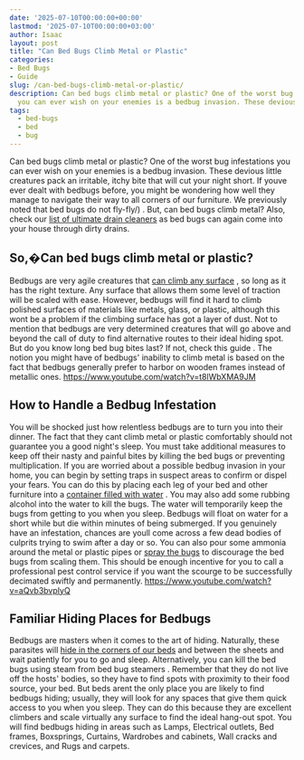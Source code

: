```yaml
---
date: '2025-07-10T00:00:00+00:00'
lastmod: '2025-07-10T00:00:00+03:00'
author: Isaac
layout: post
title: "Can Bed Bugs Climb Metal or Plastic"
categories:
- Bed Bugs
- Guide
slug: /can-bed-bugs-climb-metal-or-plastic/
description: Can bed bugs climb metal or plastic? One of the worst bug infestations
  you can ever wish on your enemies is a bedbug invasion. These devious little creatur...
tags: 
  - bed-bugs
  - bed
  - bug
---
```

Can bed bugs climb metal or plastic? One of the worst bug infestations you can ever wish on your enemies is a bedbug invasion. These devious little creatures pack an irritable, itchy bite that will cut your night short.
If youve ever dealt with bedbugs before, you might be wondering how well they manage to navigate their way to all corners of our furniture. We previously noted that
bed bugs do not fly-fly/)
.
But, can
bed bugs
climb metal? Also, check our
[list of ultimate drain cleaners](https://pestpolicy.com/best-drain-cleaner//)
as bed bugs can again come into your house through dirty drains.
## So,�Can bed bugs climb metal or plastic?
Bedbugs are very agile creatures that
[can climb any surface](https://njaes.rutgers.edu/fs1251/)
, so long as it has the right texture. Any surface that allows them some level of traction will be scaled with ease.
However, bedbugs will find it hard to climb polished surfaces of materials like metals, glass, or plastic, although this wont be a problem if the climbing surface has got a layer of dust.
Not to mention that bedbugs are very determined creatures that will go above and beyond the call of duty to find alternative routes to their ideal hiding spot. But do you know long
bed bug bites
last? If not, check this
guide
.
The notion you might have of bedbugs' inability to climb metal is based on the fact that bedbugs generally prefer to harbor on wooden frames instead of metallic ones.
https://www.youtube.com/watch?v=t8lWbXMA9JM
## How to Handle a Bedbug Infestation
You will be shocked just how relentless bedbugs are to turn you into their dinner. The fact that they cant climb metal or plastic comfortably should not guarantee you a good night's sleep.
You must take additional measures to keep off their nasty and painful bites
by killing the bed bugs
or preventing multiplication.
If you are worried about a possible bedbug invasion in your home, you can begin by setting traps in suspect areas to confirm or dispel your fears.
You can do this by placing each leg of your bed and other furniture into a
[container filled with water](https://pestpolicy.com/can-bed-bugs-survive-in-water/)
. You may also add some
rubbing alcohol
into the water to kill the bugs.
The
water will temporarily keep the bugs
from getting to you when you sleep. Bedbugs will float on water for a short while but die within minutes of being submerged.
If you genuinely have an infestation, chances are youll come across a few dead bodies of culprits trying to swim after a day or so. You can also pour some
ammonia
around the metal or plastic pipes or
[spray the bugs](https://pestpolicy.com/best-bed-bug-spray/)
to discourage the bed bugs from scaling them.
This should be enough incentive for you to call a professional pest control service if you want the scourge to be successfully decimated swiftly and permanently.
https://www.youtube.com/watch?v=aQvb3bvpIyQ
## Familiar Hiding Places for Bedbugs
Bedbugs are masters when it comes to the art of hiding. Naturally, these parasites will
[hide in the corners of our beds](https://pestpolicy.com/where-do-bed-bugs-hide/)
and between the sheets and wait patiently for you to go and sleep. Alternatively, you can kill the bed bugs using steam from
bed bug steamers
.
Remember that they do not
live off the hosts'
bodies, so they have to find spots with proximity to their food source, your bed.
But beds arent the only place you are likely to find bedbugs hiding; usually, they will look for any spaces that give them quick access to you when you sleep.
They can do this because they are excellent climbers and scale virtually any surface to find the ideal hang-out spot.
You will find bedbugs hiding in areas such as Lamps, Electrical outlets, Bed frames, Boxsprings, Curtains, Wardrobes and cabinets, Wall cracks and crevices, and Rugs and carpets.

